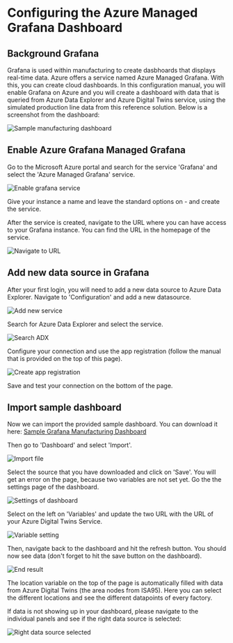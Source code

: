# Configuring the Azure Managed Grafana Dashboard

## Background Grafana
Grafana is used within manufacturing to create dasbhoards that displays real-time data. Azure offers a service named Azure Managed Grafana. With this, you can create cloud dashboards. In this configuration manual, you will enable Grafana on Azure and you will create a dashboard with data that is queried from Azure Data Explorer and Azure Digital Twins service, using the simulated production line data from this reference solution. Below is a screenshot from the dashboard:

![Sample manufacturing dashboard](example%20dashboard.png)

## Enable Azure Grafana Managed Grafana

Go to the Microsoft Azure portal and search for the service 'Grafana' and select the 'Azure Managed Grafana' service.

![Enable grafana service](enablegrafaservice.png)

Give your instance a name and leave the standard options on - and create the service. 

After the service is created, navigate to the URL where you can have access to your Grafana instance. You can find the URL in the homepage of the service. 

![Navigate to URL](urltografana.png)

## Add new data source in Grafana

After your first login, you will need to add a new data source to Azure Data Explorer. Navigate to 'Configuration' and add a new datasource.

![Add new service](adddatasroucegrafana.png)

Search for Azure Data Explorer and select the service.

![Search ADX](searchadx.png)

Configure your connection and use the app registration (follow the manual that is provided on the top of this page).

![Create app registration](appregistration.png)

Save and test your connection on the bottom of the page. 

## Import sample dashboard

Now we can import the provided sample dashboard. You can download it here: [Sample Grafana Manufacturing Dashboard](samplegrafanadashboard.json)

Then go to 'Dashboard' and select 'Import'.

![Import file](importfile.png)

Select the source that you have downloaded and click on 'Save'. You will get an error on the page, because two variables are not set yet. Go the the settings page of the dashboard.

![Settings of dashboard](settingsdashboard.png)

Select on the left on 'Variables' and update the two URL with the URL of your Azure Digital Twins Service. 

![Variable setting](variablesetting.png)

Then, navigate back to the dashboard and hit the refresh button. You should now see data (don't forget to hit the save button on the dashboard).

![End result](endresult.png)

The location variable on the top of the page is automatically filled with data from Azure Digital Twins (the area nodes from ISA95). Here you can select the different locations and see the different datapoints of every factory. 

If data is not showing up in your dashboard, please navigate to the individual panels and see if the right data source is selected:

![Right data source selected](datasourceselected.png)
